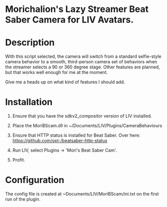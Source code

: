 # Morichalion's Lazy Streamer Beat Saber Camera for LIV Avatars.

# Description
With this script selected, the camera will switch from a standard selfie-style camera behavior to a smooth, third-person camera set of behaviors when the streamer selects a 90 or 360 degree stage. Other features are planned, but that works well enough for me at the moment. 

Give me a heads up on what kind of features I should add. 

# Installation
1. Ensure that you have the sdkv2_compositor version of LIV installed.

2. Place the MoriBScam.dll in ~/Documents/LIV/Plugins/CameraBehaviours

3. Ensure that HTTP status is installed for Beat Saber. Over here: https://github.com/opl-/beatsaber-http-status

3. Run LIV, select Plugins -> 'Mori's Beat Saber Cam'.

4. Profit. 

# Configuration
The config file is created at ~Documents/LIV/MoriBScam/ini.txt on the first run of the plugin. 
